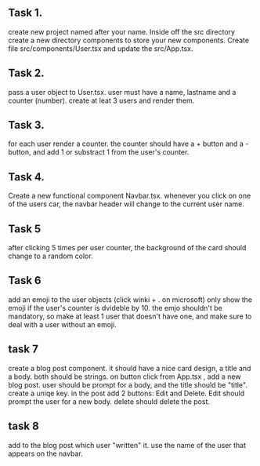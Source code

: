 ## Task 1.
 create new project named after your name. Inside off the src directory create a new directory components to store your new components. Create file src/components/User.tsx and update the src/App.tsx.

## Task 2.
pass a user object to User.tsx. user must have a name, lastname and a counter (number). create at leat 3 users and render them.

## Task 3.
for each user render a counter. the counter should have a + button and a - button, and add 1 or substract 1 from the user's counter.

## Task 4.
Create a new functional component Navbar.tsx. whenever you click on one of the users car, the navbar header will change to the current user name. 

## Task 5
after clicking 5 times per user counter, the background of the card should change to a random color.

## Task 6
add an emoji to the user objects (click winki + . on microsoft)
only show the emoji if the user's counter is dvideble by 10. the emjo shouldn't be mandatory, so make at least 1 user that doesn't have one, and make sure to deal with a user without an emoji.

## task 7
create a blog post component. it should have a nice card design, a title and a body. both should be strings.
on button click from App.tsx , add a new blog post. user should be prompt for a body, and the title should be "title". create a uniqe key. in the post add 2 buttons: Edit and Delete.
Edit should prompt the user for a new body. delete should delete the post.

## task 8 
add to the blog post which user "written" it. use the name of the user that appears on the navbar.